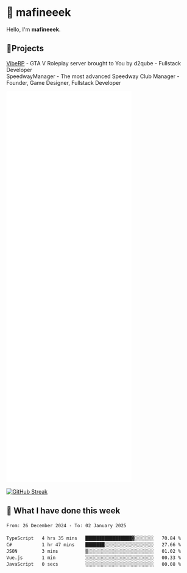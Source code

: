 # 👋 mafineeek
Hello, I'm **mafineeek**.

## 📝Projects

[VibeRP](https://v-rp.pl) - GTA V Roleplay server brought to You by d2qube - Fullstack Developer<br/>
SpeedwayManager - The most advanced Speedway Club Manager - Founder, Game Designer, Fullstack Developer


![](./github-metrics.svg)

[![GitHub Streak](https://streak-stats.demolab.com/?user=mafineeek)](https://git.io/streak-stats)

## 📰 What I have done this week
<!--START_SECTION:waka-->

```txt
From: 26 December 2024 - To: 02 January 2025

TypeScript   4 hrs 35 mins   █████████████████▓░░░░░░░   70.84 %
C#           1 hr 47 mins    ███████░░░░░░░░░░░░░░░░░░   27.66 %
JSON         3 mins          ▒░░░░░░░░░░░░░░░░░░░░░░░░   01.02 %
Vue.js       1 min           ░░░░░░░░░░░░░░░░░░░░░░░░░   00.33 %
JavaScript   0 secs          ░░░░░░░░░░░░░░░░░░░░░░░░░   00.08 %
```

<!--END_SECTION:waka-->
